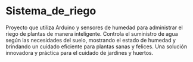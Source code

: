 # Sistema_de_riego
Proyecto que utiliza Arduino y sensores de humedad para administrar el riego de plantas de manera inteligente. Controla el suministro de agua según las necesidades del suelo, mostrando el estado de humedad y brindando un cuidado eficiente para plantas sanas y felices. Una solución innovadora y práctica para el cuidado de jardines y huertos.
